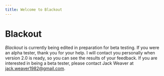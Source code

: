 ```yaml
---
title: Welcome to Blackout
---
```


# Blackout

*Blackout* is currently being edited in preparation for beta testing. If you were an alpha tester, thank you for your help. I will contact you personally when version 2.0 is ready, so you can see the results of your feedback. If you are interested in being a beta tester, please contact Jack Weaver at jack.weaver1982@gmail.com.

